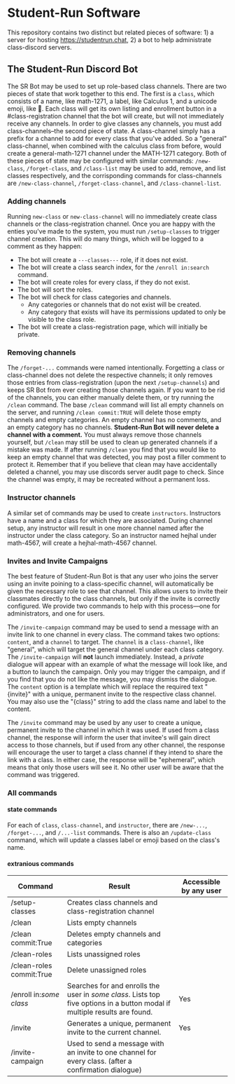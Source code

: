 # Student-Run Software

This repository contains two distinct but related pieces of software: 1) a
server for hosting https://studentrun.chat, 2) a bot to help administrate
class-discord servers.

## The Student-Run Discord Bot

The SR Bot may be used to set up role-based class channels. There are two
pieces of state that work together to this end. The first is a `class`, which
consists of a name, like math-1271, a label, like Calculus 1, and a unicode
emoji, like 📕. Each class will get its own listing and enrollment button in a
\#class-registration channel that the bot will create, but will not immediately
receive any channels. In order to give classes any channels, you must add
class-channels–the second piece of state. A class-channel simply has a prefix
for a channel to add for every class that you've added. So a "general"
class-channel, when combined with the calculus class from before, would create
a general-math-1271 channel under the MATH-1271 category. Both of these pieces
of state may be configured with similar commands: `/new-class`,
`/forget-class`, and `/class-list` may be used to add, remove, and list classes
respectively, and the corrisponding commands for class-channels are
`/new-class-channel`, `/forget-class-channel`, and `/class-channel-list`.

### Adding channels

Running `new-class` or `new-class-channel` will no immediately create class
channels or the class-registration channel. Once you are happy with the enties
you've made to the system, you must run `/setup-classes` to trigger channel
creation. This will do many things, which will be logged to a comment as they
happen:
* The bot will create a `---classes---` role, if it does not exist.
* The bot will create a class search index, for the `/enroll in:search` command.
* The bot will create roles for every class, if they do not exist.
* The bot will sort the roles.
* The bot will check for class categories and channels.
  * Any categories or channels that do not exist will be created.
  * Any category that exists will have its permissions updated to only be visible to the class role.
* The bot will create a class-registration page, which will initially be private.

### Removing channels

The `/forget-...` commands were named intentionally. Forgetting a class or
class-channel does not delete the respective channels; it only removes those
entries from class-registration (upon the next `/setup-channels`) and keeps SR
Bot from ever creating those channels again. If you want to be rid of the
channels, you can either manually delete them, or try running the `/clean`
command. The base `/clean` command will list all empty channels on the server,
and running `/clean commit:TRUE` will delete those empty channels and empty
categories. An empty channel has no comments, and an empty category has no
channels. **Student-Run Bot will never delete a channel with a comment.** You
must always remove those channels yourself, but `/clean` may still be used to
clean up generated channels if a mistake was made. If after running `/clean`
you find that you would like to keep an empty channel that was detected, you
may post a filler comment to protect it. Remember that if you believe that
clean may have accidentally deleted a channel, you may use discords server
audit page to check. Since the channel was empty, it may be recreated without a
permanent loss.

### Instructor channels

A similar set of commands may be used to create `instructors`. Instructors have
a name and a class for which they are associated. During channel setup, any
instructor will result in one more channel named after the instructor under the
class category. So an instructor named hejhal under math-4567, will create a
hejhal-math-4567 channel.

### Invites and Invite Campaigns

The best feature of Student-Run Bot is that any user who joins the server using
an invite poining to a class-specific channel, will automatically be given the
necessary role to see that channel. This allows users to invite their
classmates directly to the class channels, but only if the invite is correctly
configured. We provide two commands to help with this process—one for
administrators, and one for users.

The `/invite-campaign` command may be used to send a message with an invite
link to one channel in every class. The command takes two options: `content`,
and a `channel` to target. The `channel` is a `class-channel`, like "general",
which will target the general channel under each class category. The
`/invite-campaign` will **not** launch immediately. Instead, a *private*
dialogue will appear with an example of what the message will look like, and a
button to launch the campaign. Only you may trigger the campaign, and if you
find that you do not like the message, you may dismiss the dialogue. The
`content` option is a template which will replace the required text "{invite}"
with a unique, permanent invite to the respective class channel. You may also
use the "{class}" string to add the class name and label to the content.

The `/invite` command may be used by any user to create a unique, permanent
invite to the channel in which it was used. If used from a class channel, the
response will inform the user that invitee's will gain direct access to those
channels, but if used from any other channel, the response will encourage the
user to target a class channel if they intend to share the link with a class.
In either case, the response will be "ephemeral", which means that only those
users will see it. No other user will be aware that the command was triggered.

### All commands

#### state commands
For each of `class`, `class-channel`, and `instructor`, there are `/new-...`,
`/forget-...`, and `/...-list` commands. There is also an `/update-class`
command, which will update a classes label or emoji based on the class's name.

#### extranious commands
| Command                  | Result                                                                                                                     | Accessible by any user |
|--------------------------|----------------------------------------------------------------------------------------------------------------------------|------------------------|
| /setup-classes           | Creates class channels and class-registration channel                                                                      |                        |
| /clean                   | Lists empty channels                                                                                                       |                        |
| /clean commit:True       | Deletes empty channels and categories                                                                                      |                        |
| /clean-roles             | Lists unassigned roles                                                                                                     |                        |
| /clean-roles commit:True | Delete unassigned roles                                                                                                    |                        |
| /enroll in:*some class*  | Searches for and enrolls the user in *some class*. Lists top five options in a button modal if multiple results are found. | Yes                    |
| /invite                  | Generates a unique, permanent invite to the current channel.                                                               | Yes                    |
| /invite-campaign         | Used to send a message with an invite to one channel for every class. (after a confirmation dialogue)                      |                        |

